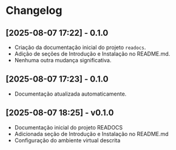 # Changelog

## [2025-08-07 17:22] - 0.1.0
- Criação da documentação inicial do projeto `readocs`.
- Adição de seções de Introdução e Instalação no README.md.
- Nenhuma outra mudança significativa.

## [2025-08-07 17:23] - 0.1.0
- Documentação atualizada automaticamente.

## [2025-08-07 18:25] - v0.1.0
- Documentação inicial do projeto READOCS
- Adicionada seção de Introdução e Instalação no README.md
- Configuração do ambiente virtual descrita

